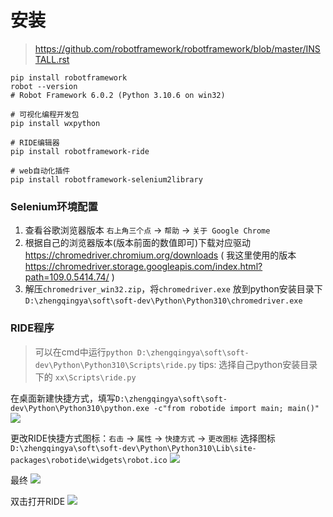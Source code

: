 # 安装

> https://github.com/robotframework/robotframework/blob/master/INSTALL.rst

```shell
pip install robotframework
robot --version
# Robot Framework 6.0.2 (Python 3.10.6 on win32)

# 可视化编程开发包
pip install wxpython

# RIDE编辑器
pip install robotframework-ride

# web自动化插件
pip install robotframework-selenium2library
```

### Selenium环境配置

1. 查看谷歌浏览器版本 `右上角三个点` -> `帮助` -> `关于 Google Chrome`
2. 根据自己的浏览器版本(版本前面的数值即可)下载对应驱动 https://chromedriver.chromium.org/downloads
   ( 我这里使用的版本 https://chromedriver.storage.googleapis.com/index.html?path=109.0.5414.74/ )
3. 解压`chromedriver_win32.zip`，将`chromedriver.exe`
   放到python安装目录下`D:\zhengqingya\soft\soft-dev\Python\Python310\chromedriver.exe`

### RIDE程序

> 可以在cmd中运行`python D:\zhengqingya\soft\soft-dev\Python\Python310\Scripts\ride.py`
> tips: 选择自己python安装目录下的 `xx\Scripts\ride.py`

在桌面新建快捷方式，填写`D:\zhengqingya\soft\soft-dev\Python\Python310\python.exe -c"from robotide import main; main()"`
![](images/ride-01.png)

更改RIDE快捷方式图标：`右击` -> `属性` -> `快捷方式` -> `更改图标`
选择图标 `D:\zhengqingya\soft\soft-dev\Python\Python310\Lib\site-packages\robotide\widgets\robot.ico`
![](images/ride-02.png)

最终
![](images/ride-03.png)

双击打开RIDE
![](images/ride-04.png)
